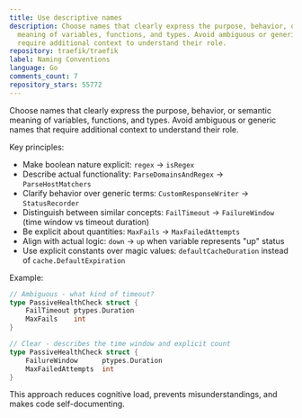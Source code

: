 ```yaml
---
title: Use descriptive names
description: Choose names that clearly express the purpose, behavior, or semantic
  meaning of variables, functions, and types. Avoid ambiguous or generic names that
  require additional context to understand their role.
repository: traefik/traefik
label: Naming Conventions
language: Go
comments_count: 7
repository_stars: 55772
---
```


Choose names that clearly express the purpose, behavior, or semantic meaning of variables, functions, and types. Avoid ambiguous or generic names that require additional context to understand their role.

Key principles:
- Make boolean nature explicit: `regex` → `isRegex`
- Describe actual functionality: `ParseDomainsAndRegex` → `ParseHostMatchers`
- Clarify behavior over generic terms: `CustomResponseWriter` → `StatusRecorder`
- Distinguish between similar concepts: `FailTimeout` → `FailureWindow` (time window vs timeout duration)
- Be explicit about quantities: `MaxFails` → `MaxFailedAttempts`
- Align with actual logic: `down` → `up` when variable represents "up" status
- Use explicit constants over magic values: `defaultCacheDuration` instead of `cache.DefaultExpiration`

Example:
```go
// Ambiguous - what kind of timeout?
type PassiveHealthCheck struct {
    FailTimeout ptypes.Duration
    MaxFails    int
}

// Clear - describes the time window and explicit count
type PassiveHealthCheck struct {
    FailureWindow      ptypes.Duration
    MaxFailedAttempts  int
}
```

This approach reduces cognitive load, prevents misunderstandings, and makes code self-documenting.